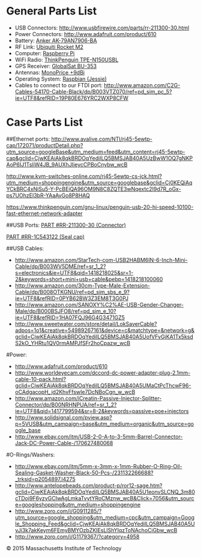 # General Parts List
* USB Connectors: http://www.usbfirewire.com/parts/rr-211300-30.html 
* Power Connectors: http://www.adafruit.com/product/610
* Battery: [Anker AK-79AN7906-BA](http://www.ianker.com/product/79AN7906-BA)
* RF Link: [Ubiquiti Rocket M2](https://www.ubnt.com/airmax/rocketm/)
* Computer: [Raspberry Pi](https://www.raspberrypi.org/)
* WiFi Radio: [ThinkPenguin TPE-N150USBL](https://www.thinkpenguin.com/gnu-linux/penguin-wireless-n-usb-adapter-w-external-antenna-gnu-linux-tpe-n150usbl)
* GPS Receiver: [GlobalSat BU-353](http://www.amazon.com/GlobalSat-BU-353-Receiver-Discontinued-Manufacturer/dp/B000PKX2KA)
* Antennas: [MonoPrice +9dBi](http://www.amazon.com/dp/B007VE32F8/)
* Operating System: [Raspbian (Jessie)](https://www.raspberrypi.org/downloads/raspbian/)
* Cables to connect to our FTDI port: http://www.amazon.com/C2G-Cables-54170-Cable-Black/dp/B003VTZ070/ref=pd_sim_pc_5?ie=UTF8&refRID=19P80E676YRC2WXP8CFW

# Case Parts List

##Ethernet ports:
http://www.avalive.com/NTI/rj45-5ewtp-cap/172071/productDetail.php?utm_source=googleBase&utm_medium=feed&utm_content=rj45-5ewtp-cap&gclid=CjwKEAiAk8qkBRDOqYediILQ5BMSJAB40A5UzBwW1OQ7gNKPAoP6IJ1TsliW4JB_9AUXhJIieycCPBoCnybw_wcB

http://www.kvm-switches-online.com/rj45-5ewtp-cs-jck.html?utm_medium=shoppingengine&utm_source=googlebase&gclid=Cj0KEQiAqYCkBRC4xNiSu5-Y-PcBEiQA96OM9N8C8ZQTE3wNqextc2I9d7R_oGx-ps7UOhzEI3bR-YAaAvGo8P8HAQ

https://www.thinkpenguin.com/gnu-linux/penguin-usb-20-hi-speed-10100-fast-ethernet-network-adapter

##USB Ports:
[PART #RR-211300-30 (Connector)](http://www.usbfirewire.com/parts/rr-211300-30.html)

[PART #RR-1C543122 (Seal cap)](http://www.usbfirewire.com/parts/rr-211300-30.html)

##USB Cables:
* http://www.amazon.com/StarTech-com-USB2HABM6IN-6-Inch-Mini-Cable/dp/B003WV5DME/ref=sr_1_2?s=electronics&ie=UTF8&qid=1418218025&sr=1-2&keywords=short+mini+usb+cable&pebp=1418218100060
* http://www.amazon.com/30cm-Type-Male-Extension-Cable/dp/B008OTKGNU/ref=pd_sim_sbs_e_9?ie=UTF8&refRID=0PYB62BW3Z3EM8T3G0PJ
* http://www.amazon.com/SANOXY%C2%AE-USB-Gender-Changer-Male/dp/B000BSJFO8/ref=pd_sim_e_10?ie=UTF8&refRID=1HA07FQJ96G4G3471GZ5
* http://www.sweetwater.com/store/detail/LokSaverCable?adpos=1o1&creative=54989267161&device=c&matchtype=&network=g&gclid=CjwKEAiAk8qkBRDOqYediILQ5BMSJAB40A5UofVFvGjKA1Tx5ksdS2kO_YHRtu1QV0rmAMPJfSFr2hoCpazw_wcB

#Power:
* http://www.adafruit.com/product/610
* http://www.worldeyecam.com/dccord-dc-power-adapter-plug-2.1mm-cable-10-pack.html?gclid=CjwKEAiAk8qkBRDOqYediILQ5BMSJAB40A5UMaCtPcThcwF96-oCAdgacopH_jd2KhvFfswIe7DcNBoCgn_w_wcB
* http://www.amazon.com/iCreatin-Passive-Injector-Splitter-Connector/dp/B00NRHNPUA/ref=sr_1_2?ie=UTF8&qid=1417799594&sr=8-2&keywords=passive+poe+injectors
* http://www.solidsignal.com/pview.asp?p=5VUSB&utm_campaign=base&utm_medium=organic&utm_source=google_base
* http://www.ebay.com/itm/USB-2-0-A-to-3-5mm-Barrel-Connector-Jack-DC-Power-Cable-/170627480068

#O-Rings/Washers:
* http://www.ebay.com/itm/5mm-x-3mm-x-1mm-Rubber-O-Ring-Oil-Sealing-Gasket-Washer-Black-50-Pcs-/231132266688?_trksid=p2054897.l4275
* http://www.antelopebeads.com/product-p/ror12-sage.htm?gclid=CjwKEAiAk8qkBRDOqYediILQ5BMSJAB40A5U1eonvSLCNQ_3m80cTDoj9F6yzyGCIwAgLmkaTvytYRoCMznw_wcB&Click=7056&utm_source=googleshopping&utm_medium=shoppingengine
* http://www.zoro.com/i/G0911285/?utm_source=google_shopping&utm_medium=cpc&utm_campaign=Google_Shopping_Feed&gclid=CjwKEAiAk8qkBRDOqYediILQ5BMSJAB40A5UvJi3k7akKeym6FEmyBMYOzbZKIEsLlShYIqzToNAchoCiGbw_wcB
* http://www.zoro.com/i/G1179367/?category=4958


© 2015 Massachusetts Institute of Technology
